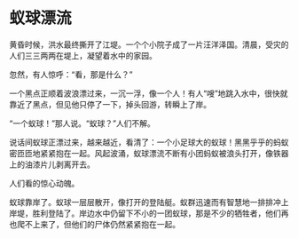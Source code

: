 # 蚁球漂流

黄昏时候，洪水最终撕开了江堤。一个个小院子成了一片汪洋泽国。清晨，受灾的人们三三两两在堤上，凝望着水中的家园。 

忽然，有人惊呼：“看，那是什么？” 

一个黑点正顺着波浪漂过来，一沉一浮，像一个人！有人“嗖”地跳入水中，很快就靠近了黑点，但见他只停了一下，掉头回游，转瞬上了岸。 

“一个蚁球！”那人说。“蚁球？”人们不解。 

说话间蚁球正漂过来，越来越近，看清了：一个小足球大的蚁球！黑黑乎乎的蚂蚁密匝匝地紧紧抱在一起。风起波涌，蚁球漂流不断有小团蚂蚁被浪头打开，像铁器上的油漆片儿剥离开去。 

人们看的惊心动魄。 

蚁球靠岸了。蚁球一层层散开，像打开的登陆艇。蚁群迅速而有智慧地一排排冲上岸堤，胜利登陆了。岸边水中仍留下不小的一团蚁球，那是不少的牺牲者，他们再也爬不上来了，但他们的尸体仍然紧紧抱在一起。
 